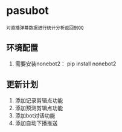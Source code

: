 # pasubot
    
    对直播弹幕数据进行统计分析返回到QQ

## 环境配置

1. 需要安装nonebot2： pip install nonebot2

## 更新计划

1. 添加记录剪辑点功能
2. 添加预测剪辑点功能
3. 添加bot对话功能
4. 添加自动下播推送